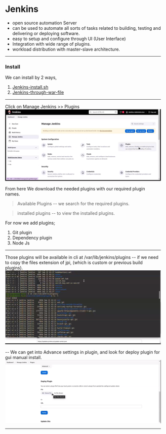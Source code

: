 <h1>Jenkins </h1>

- open source automation Server
- can be used to automate all sorts of tasks related to building, testing and delivering or deploying software.
- easy to setup and configure through UI (User Interface)
- Integration with wide range of plugins.
- workload distribution with master-slave architecture. 


-------------------------------------------------------

<h3> Install </h3>
We can install by 2 ways, 

1. [Jenkins-install.sh](Jenkins-install.sh)
2. [Jenkins-through-war-file](Jenkins-through-war)

--------------------------------------------------------
Click on Manage Jenkins >> Plugins
![alt text](../Images/image.png)

From here We download the needed plugins with our required plugin names. 
> Available Plugins   -- we search for the required plugins.

> installed plugins   -- to view the installed plugins. 

For now we add plugins; 
1. Git plugin
2. Dependency plugin
3. Node Js

----------------------------------------------------

Those plugins will be available in cli at /var/lib/jenkins/plugins
-- if we need to copy the files extension of jpi, (which is custom or previous build plugins).
![Jenkins plugins from cli](../Images/Jenkins-plugin-cli.png)

-- We can get into Advance settings in plugin, and look for deploy plugin for gui manual install. 
![Jenkins plugins from GUI](../Images/Jenkins-plugins-gui.png)

---------------------------------------------------------

